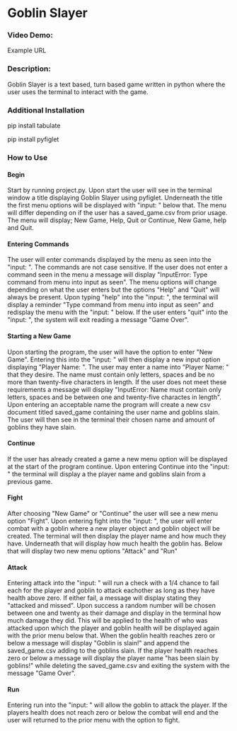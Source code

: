 # Goblin Slayer
### Video Demo:
Example URL

### Description:
Goblin Slayer is a text based, turn based game written in python where the user uses the terminal to interact with the game.

### Additional Installation
pip install tabulate

pip install pyfiglet

### How to Use
#### Begin
Start by running project.py. Upon start the user will see in the terminal window a title displaying Goblin Slayer using pyfiglet. Underneath the title the first menu options will be displayed with "input: " below that. The menu will differ depending on if the user has a saved_game.csv from prior usage. The menu will display; New Game, Help, Quit or Continue, New Game, help and Quit.

#### Entering Commands
The user will enter commands displayed by the menu as seen into the "input: ". The commands are not case sensitive. If the user does not enter a command seen in the menu a message will display "InputError: Type command from menu into input as seen". The menu options will change depending on what the user enters but the options "Help" and "Quit" will always be present. Upon typing "help" into the "input: ", the terminal will display a reminder "Type command from menu into input as seen" and redisplay the menu with the "input: " below. If the user enters "quit" into the "input: ", the system will exit reading a message "Game Over".

#### Starting a New Game
Upon starting the program, the user will have the option to enter "New Game". Entering this into the "input: " will then display a new input option displaying "Player Name: ". The user may enter a name into "Player Name: " that they desire. The name must contain only letters, spaces and be no more than twenty-five characters in length. If the user does not meet these requirements a message will display "InputError: Name must contain only letters, spaces and be between one and twenty-five charactes in length". Upon entering an acceptable name the program will create a new csv document titled saved_game containing the user name and goblins slain. The user will then see in the terminal their chosen name and amount of goblins they have slain.

#### Continue
If the user has already created a game a new menu option will be displayed at the start of the program continue. Upon entering Continue into the "input: " the terminal will display a the player name and goblins slain from a previous game.

#### Fight
After choosing "New Game" or "Continue" the user will see a new menu option "Fight". Upon entering fight into the "input: ", the user will enter combat with a goblin where a new player object and goblin object will be created. The terminal will then display the player name and how much they have. Underneath that will display how much health the goblin has. Below that will display two new menu options "Attack" and "Run"

#### Attack
Entering attack into the "input: " will run a check with a 1/4 chance to fail each for the player and goblin to attack eachother as long as they have health above zero. If either fail, a message will display stating they "attacked and missed". Upon success a random number will be chosen between one and twenty as their damage and display in the terminal how much damage they did. This will be applied to the health of who was attacked upon which the player and goblin health will be displayed again with the prior menu below that. When the goblin health reaches zero or below a message will display "Goblin is slain!" and append the saved_game.csv adding to the goblins slain. If the player health reaches zero or below a message will display the player name "has been slain by goblins!" while deleting the saved_game.csv and exiting the system with the message "Game Over".

#### Run
Entering run into the "input: " will allow the goblin to attack the player. If the players health does not reach zero or below the combat will end and the user will returned to the prior menu with the option to fight.
